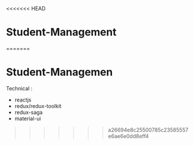 <<<<<<< HEAD
# Student-Management
=======
# Student-Managemen
Technical :
- reactjs
- redux/redux-toolkit
- redux-saga
- material-ui
>>>>>>> a26694e8c25500785c23585557e6ae6e0dd8eff4
